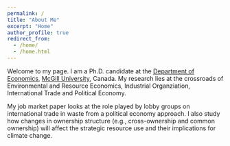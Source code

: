 ```yaml
---
permalink: /
title: "About Me"
excerpt: "Home"
author_profile: true
redirect_from: 
  - /home/
  - /home.html
---
```


Welcome to my page. I am a Ph.D. candidate at the [Department of Economics](https://www.mcgill.ca/economics/), [McGill University](https://www.mcgill.ca/), Canada. My research lies at the crossroads of Environmental and Resource Economics, Industrial Organziation, International Trade and Political Economy. 

My job market paper looks at the role played by lobby groups on international trade in waste from a political economy approach. I also study how changes in ownership structure (e.g., cross-ownership and common ownership) will affect the strategic resource use and their implications for climate change.
 
